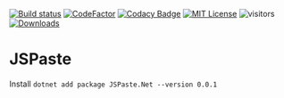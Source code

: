 [![Build status](https://ci.appveyor.com/api/projects/status/7ct5b4uk3mrr2oc4?svg=true)](https://ci.appveyor.com/project/Mrgaton/JSPaste-CS)
[![CodeFactor][img_codefactor]][codefactor]
[![Codacy Badge](https://app.codacy.com/project/badge/Grade/fe6f2024150c4d9492076a4da1a6ccfa)](https://app.codacy.com/gh/Mrgaton/JSPaste-CS)
[![MIT License][img_license]][license]
![visitors](https://visitor-badge.laobi.icu/badge?page_id=Mrgaton.JSPaste-CS)
[![Downloads](https://img.shields.io/github/downloads/Mrgaton/JSPaste-CS/total?color=green)]()

[codefactor]: https://www.codefactor.io/repository/github/Mrgaton/JSPaste-CS/overview
[license]: LICENSE.md
[img_build]: https://img.shields.io/appveyor/ci/Mrgaton/JSPaste-CS/master.svg?style=flat
[img_codefactor]: https://www.codefactor.io/repository/github/mrgaton/JSPaste-CS/badge
[img_license]: https://img.shields.io/github/license/Mrgaton/JSPaste-CS.svg?style=flat

# JSPaste

Install `dotnet add package JSPaste.Net --version 0.0.1`